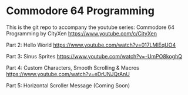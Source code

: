 # Commodore 64 Programming
This is the git repo to accompany the youtube series: Commodore 64 Programming by CityXen
https://www.youtube.com/c/CityXen

Part 2: Hello World https://www.youtube.com/watch?v=017LMlEqUO4

Part 3: Sinus Sprites https://www.youtube.com/watch?v=-UmPO8koghQ

Part 4: Custom Characters, Smooth Scrolling & Macros https://www.youtube.com/watch?v=eDrUNJQrAnU

Part 5: Horizontal Scroller Message (Coming Soon)
